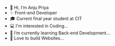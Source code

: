 - 👋 Hi, I’m Anju Priya
- ✨ Front-end Developer
- 🎓 Current final year student at CIT
- 💻 I'm interested in Coding...
- 🌱 I’m currently learning Back-end Development...
- 💞️ Love to build Websites...

